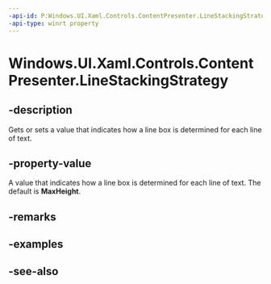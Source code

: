 ```yaml
---
-api-id: P:Windows.UI.Xaml.Controls.ContentPresenter.LineStackingStrategy
-api-type: winrt property
---
```


<!-- Property syntax
public Windows.UI.Xaml.LineStackingStrategy LineStackingStrategy { get;  set; }
-->

# Windows.UI.Xaml.Controls.ContentPresenter.LineStackingStrategy

## -description
Gets or sets a value that indicates how a line box is determined for each line of text.



## -property-value
A value that indicates how a line box is determined for each line of text. The default is **MaxHeight**.

## -remarks

## -examples

## -see-also

